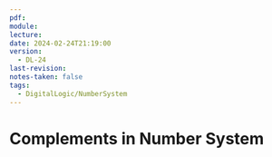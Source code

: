 ```yaml
---
pdf: 
module: 
lecture: 
date: 2024-02-24T21:19:00
version:
  - DL-24
last-revision: 
notes-taken: false
tags:
  - DigitalLogic/NumberSystem
---
```

# Complements in Number System



